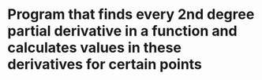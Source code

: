 # Program that finds every 2nd degree partial derivative in a function and calculates values in these derivatives for certain points
